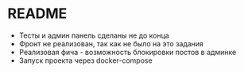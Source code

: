 # README

* Тесты и админ панель сделаны не до конца
* Фронт не реализован, так как не было на это задания
* Реализовая фича - возможность блокировки постов в админке
* Запуск проекта через docker-compose